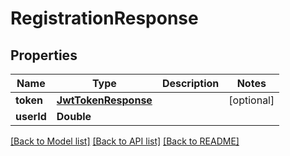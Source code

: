 # RegistrationResponse

## Properties
Name | Type | Description | Notes
------------ | ------------- | ------------- | -------------
**token** | [**JwtTokenResponse**](JwtTokenResponse.md) |  | [optional] 
**userId** | **Double** |  | 

[[Back to Model list]](../README.md#documentation-for-models) [[Back to API list]](../README.md#documentation-for-api-endpoints) [[Back to README]](../README.md)


